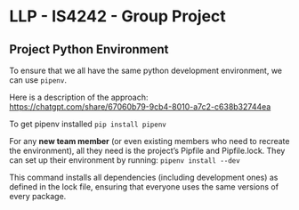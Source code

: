 # LLP - IS4242 - Group Project

## Project Python Environment
To ensure that we all have the same python development environment, we can use `pipenv`. 

Here is a description of the approach: https://chatgpt.com/share/67060b79-9cb4-8010-a7c2-c638b32744ea

To get pipenv installed
```pip install pipenv```

For any **new team member** (or even existing members who need to recreate the environment), all they need is the project’s Pipfile and Pipfile.lock. They can set up their environment by running:
```pipenv install --dev```

This command installs all dependencies (including development ones) as defined in the lock file, ensuring that everyone uses the same versions of every package.



